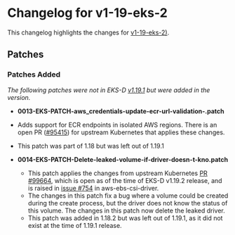 # Changelog for v1-19-eks-2

This changelog highlights the changes for [v1-19-eks-2)](https://github.com/aws/eks-distro/tree/v1-19-eks-2).

## Patches

### Patches Added
_The following patches were not in EKS-D [v1.19.1](https://github.com/aws/eks-distro/tree/v1-19-eks-1/projects/kubernetes/kubernetes/1-19/patches)
but were added in the version._

* **0013-EKS-PATCH-aws_credentials-update-ecr-url-validation-.patch**
* Adds support for ECR endpoints in isolated AWS regions. There is an open PR ([#95415](https://github.com/kubernetes/kubernetes/pull/95415))
  for upstream Kubernetes that applies these changes.
* This patch was part of 1.18 but was left out of 1.19.1

* **0014-EKS-PATCH-Delete-leaked-volume-if-driver-doesn-t-kno.patch**
  * This patch applies the changes from upstream Kubernetes [PR #99664](https://github.com/kubernetes/kubernetes/pull/99664),
    which is open as of the time of EKS-D v1.19.2 release, and is raised in [issue #754](https://github.com/kubernetes-sigs/aws-ebs-csi-driver/issues/754)
    in aws-ebs-csi-driver.
  * The changes in this patch fix a bug where a volume could be created during the create process, but the driver does
    not know the status of this volume. The changes in this patch now delete the leaked driver.
  * This patch was added in 1.18.2 but was left out of 1.19.1, as it did not exist at the time of 1.19.1 release.
